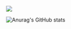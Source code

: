 <a href="버튼을 눌렀을 때 이동할 링크" target="_blank"><img src="https://img.shields.io/badge/뱃지레이블-배경색?style=#3776AB&logo=로고&logoColor=로고색상"/></a>

![Anurag's GitHub stats](https://github-readme-stats.vercel.app/api?username=Mongmwa&show_icons=true&theme=radical)

